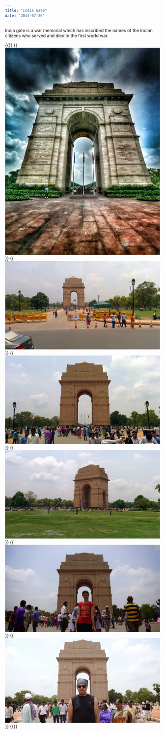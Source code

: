 ```yaml
---
title: "India Gate"
date: "2014-07-29"
---
```


India gate is a war memorial which has inscribed the names of the Indian citizens who served and died in the first world war.


{{<gallery>}}
  {{<img src="images/PANO_20140729_12451522.jpg" title="India Gate" oriantation="portrait">}}
  {{<img src="images/IMG_20140729_123757.jpg">}}
  {{<img src="images/IMG_20140729_124217.jpg">}}
  {{<img src="images/IMG_20140729_124047.jpg">}}
  {{<img src="images/DSC00553.jpg">}}
  {{<img src="images/DSC00550.jpg">}}
{{</gallery>}}
